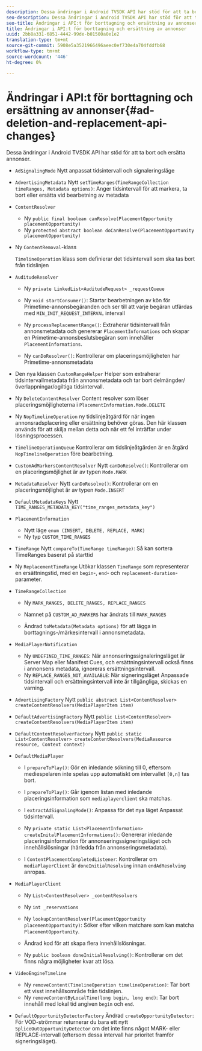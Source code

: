 ```yaml
---
description: Dessa ändringar i Android TVSDK API har stöd för att ta bort och ersätta annonser.
seo-description: Dessa ändringar i Android TVSDK API har stöd för att ta bort och ersätta annonser.
seo-title: Ändringar i API:t för borttagning och ersättning av annonser
title: Ändringar i API:t för borttagning och ersättning av annonser
uuid: 2bb8a331-6851-4442-99de-b01500a0e1e2
translation-type: tm+mt
source-git-commit: 5908e5a3521966496aeec0ef730e4a704fddfb68
workflow-type: tm+mt
source-wordcount: '446'
ht-degree: 0%

---
```



# Ändringar i API:t för borttagning och ersättning av annonser{#ad-deletion-and-replacement-api-changes}

Dessa ändringar i Android TVSDK API har stöd för att ta bort och ersätta annonser.

* `AdSignalingMode` Nytt anpassat tidsintervall och signaleringsläge

* `AdvertisingMetadata` Nytt  `setTimeRanges(TimeRangeCollection timeRanges, Metadata options)`: Anger tidsintervall för att markera, ta bort eller ersätta vid bearbetning av metadata

* `ContentResolver`

   * Ny `public final boolean canResolve(PlacementOpportunity placementOpportunity)`
   * Ny `protected abstract boolean doCanResolve(PlacementOpportunity placementOpportunity)`

* Ny `ContentRemoval`-klass

   `TimelineOperation` klass som definierar det tidsintervall som ska tas bort från tidslinjen

* `AuditudeResolver`

   * Ny `private LinkedList<AuditudeRequest> _requestQueue`
   * Ny `void startConsumer()`: Startar bearbetningen av kön för Primetime-annonsbegäranden och ser till att varje begäran utfärdas med `MIN_INIT_REQUEST_INTERVAL` intervall

   * Ny `processReplacementRange()`: Extraherar tidsintervall från annonsmetadata och genererar `PlacementInformations` och skapar en Primetime-annonsbeslutsbegäran som innehåller `PlacementInformations`.

   * Ny `canDoResolver()`: Kontrollerar om placeringsmöjligheten har Primetime-annonsmetadata

* Den nya klassen `CustomRangeHelper` Helper som extraherar tidsintervallmetadata från annonsmetadata och tar bort delmängder/överlappningar/ogiltiga tidsintervall.

* Ny `DeleteContentResolver` Content resolver som löser placeringsmöjligheterna i `PlacementInformation.Mode.DELETE`

* Ny `NopTimelineOperation` ny tidslinjeåtgärd för när ingen annonsradsplacering eller ersättning behöver göras. Den här klassen används för att skilja mellan detta och när ett fel inträffar under lösningsprocessen.

* `TimelineOperationQueue` Kontrollerar om tidslinjeåtgärden är en åtgärd  `NopTimelineOperation` före bearbetning.

* `CustomAdMarkersContentResolver` Nytt  `canDoResolve()`: Kontrollerar om en placeringsmöjlighet är av typen  `Mode.MARK`

* `MetadataResolver` Nytt  `canDoResolve()`: Kontrollerar om en placeringsmöjlighet är av typen  `Mode.INSERT`

* `DefaultMetadataKeys` Nytt  `TIME_RANGES_METADATA_KEY("time_ranges_metadata_key")`

* `PlacementInformation`

   * Nytt läge `enum (INSERT, DELETE, REPLACE, MARK)`
   * Ny typ `CUSTOM_TIME_RANGES`

* `TimeRange` Nytt  `compareTo(TimeRange timeRange)`: Så kan sortera TimeRanges baserat på starttid

* Ny `ReplacementTimeRange` Utökar klassen `TimeRange` som representerar en ersättningstid, med en `begin`-, `end`- och `replacement-duration`-parameter.

* `TimeRangeCollection`

   * Ny `MARK_RANGES, DELETE_RANGES, REPLACE_RANGES`
   * Namnet på `CUSTOM_AD_MARKERS` har ändrats till `MARK_RANGES`

   * Ändrad `toMetadata(Metadata options)` för att lägga in borttagnings-/märkesintervall i annonsmetadata.

* `MediaPlayerNotification`

   * Ny `UNDEFINED_TIME_RANGES`: När annonseringssignaleringsläget är Server Map eller Manifest Cues, och ersättningsintervall också finns i annonsens metadata, ignoreras ersättningsintervall.
   * Ny `REPLACE_RANGES_NOT_AVAILABLE`: När signeringsläget Anpassade tidsintervall och ersättningsintervall inte är tillgängliga, skickas en varning.

* `AdvertisingFactory` Nytt  `public abstract List<ContentResolver> createContentResolvers(MediaPlayerItem item)`

* `DefaultAdvertisingFactory` Nytt  `public List<ContentResolver> createContentResolvers(MediaPlayerItem item)`

* `DefaultContentResolverFactory` Nytt  `public static List<ContentResolver> createContentResolvers(MediaResource resource, Context context)`

* `DefaultMediaPlayer`

   * I `prepareToPlay()`: Gör en inledande sökning till 0, eftersom mediespelaren inte spelas upp automatiskt om intervallet `[0,n]` tas bort.

   * I `prepareToPlay()`: Går igenom listan med inledande placeringsinformation som `mediaplayerclient` ska matchas.

   * I `extractAdSignalingMode()`: Anpassa för det nya läget Anpassat tidsintervall.
   * Ny `private static List<PlacementInformation> createInitalPlacementInformations()`: Genererar inledande placeringsinformation för annonseringssigneringsläget och innehållslösningar (härledda från annonseringsmetadata).
   * I `ContentPlacementCompletedListener`: Kontrollerar om `mediaPlayerClient` är `doneInitialResolving` innan `endAdResolving` anropas.

* `MediaPlayerClient`

   * Ny `List<ContentResolver> _contentResolvers`
   * Ny `int _reservations`
   * Ny `lookupContentResolver(PlacementOpportunity placementOpportunity)`: Söker efter vilken matchare som kan matcha `PlacementOpportunity`.

   * Ändrad kod för att skapa flera innehållslösningar.
   * Ny `public boolean doneInitialResolving()`: Kontrollerar om det finns några möjligheter kvar att lösa.

* `VideoEngineTimeline`

   * Ny `removeContent(TimelineOperation timelineOperation)`: Tar bort ett visst innehållsområde från tidslinjen.
   * Ny `removeContentByLocalTime(long begin, long end)`: Tar bort innehåll med lokal tid angiven `begin` och `end`.

* `DefaultOpportunityDetectorFactory` Ändrad  `createOpportunityDetector`: För VOD-strömmar returnerar du bara ett nytt  `SpliceOutOpportunityDetector` om det inte finns något MARK- eller REPLACE-intervall (eftersom dessa intervall har prioritet framför signeringsläget).

